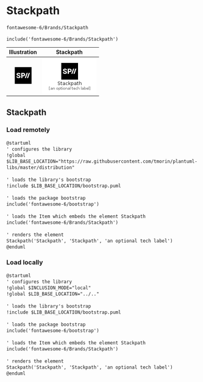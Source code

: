 # Stackpath


```text
fontawesome-6/Brands/Stackpath
```

```text
include('fontawesome-6/Brands/Stackpath')
```



| Illustration | Stackpath |
| :---: | :---: |
| ![illustration for Illustration](../../fontawesome-6/Brands/Stackpath.png) | ![illustration for Stackpath](../../fontawesome-6/Brands/Stackpath.Local.png) |




## Stackpath

### Load remotely
```plantuml
@startuml
' configures the library
!global $LIB_BASE_LOCATION="https://raw.githubusercontent.com/tmorin/plantuml-libs/master/distribution"

' loads the library's bootstrap
!include $LIB_BASE_LOCATION/bootstrap.puml

' loads the package bootstrap
include('fontawesome-6/bootstrap')

' loads the Item which embeds the element Stackpath
include('fontawesome-6/Brands/Stackpath')

' renders the element
Stackpath('Stackpath', 'Stackpath', 'an optional tech label')
@enduml
```

### Load locally
```plantuml
@startuml
' configures the library
!global $INCLUSION_MODE="local"
!global $LIB_BASE_LOCATION="../.."

' loads the library's bootstrap
!include $LIB_BASE_LOCATION/bootstrap.puml

' loads the package bootstrap
include('fontawesome-6/bootstrap')

' loads the Item which embeds the element Stackpath
include('fontawesome-6/Brands/Stackpath')

' renders the element
Stackpath('Stackpath', 'Stackpath', 'an optional tech label')
@enduml
```

